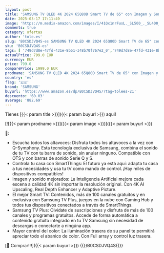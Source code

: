 ```yaml
---
layout: post
title: 'SAMSUNG TV QLED 4K 2024 65Q80D Smart TV de 65" con Imagen y Sonido mejorados  Mayor Control del Color con Full Array  el Mejor Smart TV y Escucha Todos los Altavoces con Q-Symphony'
date: 2025-03-17 17:11:49
image: 'https://m.media-amazon.com/images/I/41Qx1nrFusL._SL500_._SL400_.jpg'
comments: true
category: ofertas
author: 'tole.es'
slug: 'B0CSDJVQ4S-es SAMSUNG TV QLED 4K 2024 65Q80D Smart TV de 65" con Imagen...'
sku: 'B0CSDJVQ4S-es'
tags: [ '749d7d8e-47fd-431e-8b51-348b70f767e2_0','749d7d8e-47fd-431e-8b51-348b70f767e2_5801','749d7d8e-47fd-431e-8b51-348b70f767e2_7201','Arborist Merchandising Root','Electrónica','Self Service','Special Features Stores','TV, vídeo y home cinema','TVs 60"-69"','TVs QLED','Televisores','samsung','smart','tv','🇪🇸', ]
actualPrice: 799.0 EUR
currency: EUR
price: 799.0
comparePrice: 1999.0 EUR
prodname: 'SAMSUNG TV QLED 4K 2024 65Q80D Smart TV de 65" con Imagen y Sonido mejorados  Mayor Control del Color con Full Array  el Mejor Smart TV y Escucha Todos los Altavoces con Q-Symphony'
country: 'es'
flag: '🇪🇸'
brand: 'SAMSUNG'
buyurl: 'https://www.amazon.es/dp/B0CSDJVQ4S/?tag=tolees-21'
descuento: '60.03'
average: '882.69'
---
```


Tienes [{{< param title >}}]({{< param buyurl >}}) aqui!

[![{{< param prodname >}}]({{< param image >}})]({{< param buyurl >}})

🔎:

- Escucha todos los altavoces: Disfruta todos los altavoces a la vez con Q-Symphony. Esta tecnología exclusiva de Samsung, combina el sonido de tu TV con tu barra de sonido, sin anular ninguno. Compatible con OTS y con barras de sonido Serie Q y S.
- Controla tu casa con SmartThings: El futuro ya está aquí: adapta tu casa a tus necesidades y usa tu tV como mando de control. ¡Hay miles de dispositivos compatibles!
- Imagen y sonido mejorados: La Inteligencia Artificial mejora cada escena a calidad 4K sin importar la resolución original. Con 4K AI Upscaling, Real Depth Enhancer y Adaptive Picture.
- El mejor Smart TV: Contenidos, más de 100 canales gratuitos y en exclusiva con Samsung TV Plus, juegos en la nube con Gaming Hub y todos tus dispositivos conectados a través de SmartThings.
- Samsung TV Plus: Olvídate de suscripciones y disfruta de más de 100 canales y programas gratuitos. Accede de forma automática a contenido gratuito integrado en tu TV Samsung sin necesidad de descargas o conectarte a ningúna app.
- Mayor control del color: La iluminación trasera de su panel te permitirá apreciar todo el abanico de color. Con Full array y control luz trasera.

[🛒 Comprar!!!]({{< param buyurl >}})
{{<world>}}B0CSDJVQ4S{{</world>}}
